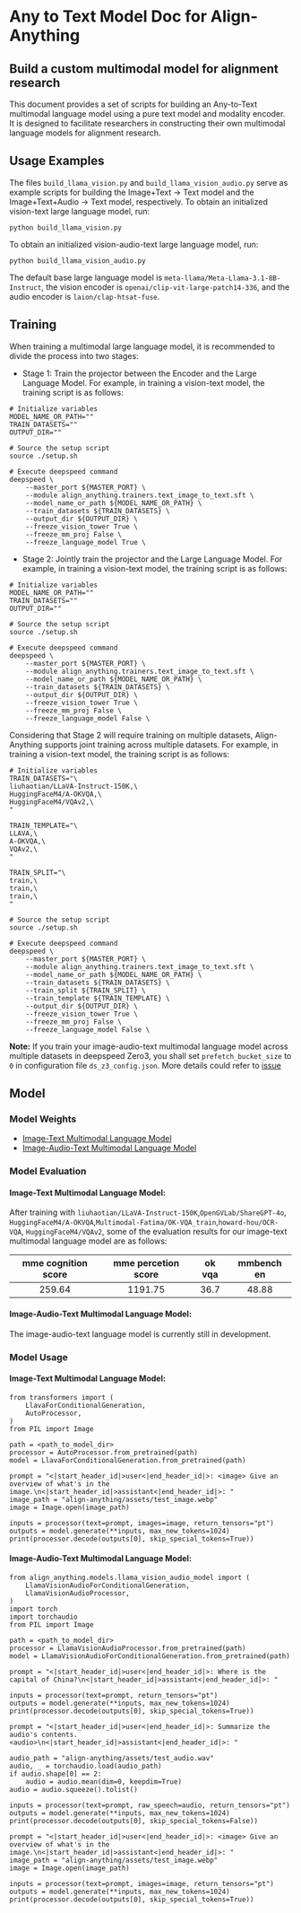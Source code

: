 # Any to Text Model Doc for Align-Anything

## Build a custom multimodal model for alignment research

This document provides a set of scripts for building an Any-to-Text multimodal language model using a pure text model and modality encoder. It is designed to facilitate researchers in constructing their own multimodal language models for alignment research.

## Usage Examples

The files `build_llama_vision.py` and `build_llama_vision_audio.py` serve as example scripts for building the Image+Text -> Text model and the Image+Text+Audio -> Text model, respectively. To obtain an initialized vision-text large language model, run:
```
python build_llama_vision.py
```
To obtain an initialized vision-audio-text large language model, run:
```
python build_llama_vision_audio.py
```
The default base large language model is `meta-llama/Meta-Llama-3.1-8B-Instruct`, the vision encoder is `openai/clip-vit-large-patch14-336`, and the audio encoder is `laion/clap-htsat-fuse`.

## Training

When training a multimodal large language model, it is recommended to divide the process into two stages:

- Stage 1: Train the projector between the Encoder and the Large Language Model. For example, in training a vision-text model, the training script is as follows:
```
# Initialize variables
MODEL_NAME_OR_PATH=""
TRAIN_DATASETS=""
OUTPUT_DIR=""

# Source the setup script
source ./setup.sh

# Execute deepspeed command
deepspeed \
	--master_port ${MASTER_PORT} \
	--module align_anything.trainers.text_image_to_text.sft \
	--model_name_or_path ${MODEL_NAME_OR_PATH} \
	--train_datasets ${TRAIN_DATASETS} \
	--output_dir ${OUTPUT_DIR} \
	--freeze_vision_tower True \
	--freeze_mm_proj False \
	--freeze_language_model True \
```

- Stage 2: Jointly train the projector and the Large Language Model. For example, in training a vision-text model, the training script is as follows:
```
# Initialize variables
MODEL_NAME_OR_PATH=""
TRAIN_DATASETS=""
OUTPUT_DIR=""

# Source the setup script
source ./setup.sh

# Execute deepspeed command
deepspeed \
	--master_port ${MASTER_PORT} \
	--module align_anything.trainers.text_image_to_text.sft \
	--model_name_or_path ${MODEL_NAME_OR_PATH} \
	--train_datasets ${TRAIN_DATASETS} \
	--output_dir ${OUTPUT_DIR} \
	--freeze_vision_tower True \
	--freeze_mm_proj False \
	--freeze_language_model False \
```
Considering that Stage 2 will require training on multiple datasets, Align-Anything supports joint training across multiple datasets. For example, in training a vision-text model, the training script is as follows:
```
# Initialize variables
TRAIN_DATASETS="\
liuhaotian/LLaVA-Instruct-150K,\
HuggingFaceM4/A-OKVQA,\
HuggingFaceM4/VQAv2,\
"

TRAIN_TEMPLATE="\
LLAVA,\
A-OKVQA,\
VQAv2,\
"

TRAIN_SPLIT="\
train,\
train,\
train,\
"

# Source the setup script
source ./setup.sh

# Execute deepspeed command
deepspeed \
	--master_port ${MASTER_PORT} \
	--module align_anything.trainers.text_image_to_text.sft \
	--model_name_or_path ${MODEL_NAME_OR_PATH} \
	--train_datasets ${TRAIN_DATASETS} \
  	--train_split ${TRAIN_SPLIT} \
	--train_template ${TRAIN_TEMPLATE} \
	--output_dir ${OUTPUT_DIR} \
	--freeze_vision_tower True \
	--freeze_mm_proj False \
	--freeze_language_model False \
```

**Note:** If you train your image-audio-text multimodal language model across multiple datasets in deepspeed Zero3, you shall set `prefetch_bucket_size` to `0` in configuration file `ds_z3_config.json`. More details could refer to [issue](https://github.com/microsoft/DeepSpeed/issues/5828)

## Model

### Model Weights

- [Image-Text Multimodal Language Model](https://huggingface.co/PKU-Alignment/llama3.1-8b-instruct-vision)
- [Image-Audio-Text Multimodal Language Model](https://huggingface.co/PKU-Alignment/llama3.1-8b-vision-audio)

### Model Evaluation

#### Image-Text Multimodal Language Model:

After training with `liuhaotian/LLaVA-Instruct-150K`,`OpenGVLab/ShareGPT-4o`,
`HuggingFaceM4/A-OKVQA`,`Multimodal-Fatima/OK-VQA_train`,`howard-hou/OCR-VQA`, `HuggingFaceM4/VQAv2`, some of the evaluation results for our image-text multimodal language model are as follows:

|mme cognition score|mme percetion score|ok vqa|mmbench en|
|:---:|:---:|:---:|:---:|
|259.64|1191.75|36.7|48.88|

#### Image-Audio-Text Multimodal Language Model:

The image-audio-text language model is currently still in development.

### Model Usage

#### Image-Text Multimodal Language Model:
```
from transformers import (
    LlavaForConditionalGeneration,
    AutoProcessor,
)
from PIL import Image

path = <path_to_model_dir>
processor = AutoProcessor.from_pretrained(path)
model = LlavaForConditionalGeneration.from_pretrained(path)

prompt = "<|start_header_id|>user<|end_header_id|>: <image> Give an overview of what's in the image.\n<|start_header_id|>assistant<|end_header_id|>: "
image_path = "align-anything/assets/test_image.webp"
image = Image.open(image_path)

inputs = processor(text=prompt, images=image, return_tensors="pt")
outputs = model.generate(**inputs, max_new_tokens=1024)
print(processor.decode(outputs[0], skip_special_tokens=True))
```

#### Image-Audio-Text Multimodal Language Model:
```
from align_anything.models.llama_vision_audio_model import (
    LlamaVisionAudioForConditionalGeneration,
    LlamaVisionAudioProcessor,
)
import torch
import torchaudio
from PIL import Image

path = <path_to_model_dir>
processor = LlamaVisionAudioProcessor.from_pretrained(path)
model = LlamaVisionAudioForConditionalGeneration.from_pretrained(path)

prompt = "<|start_header_id|>user<|end_header_id|>: Where is the capital of China?\n<|start_header_id|>assistant<|end_header_id|>: "

inputs = processor(text=prompt, return_tensors="pt")
outputs = model.generate(**inputs, max_new_tokens=1024)
print(processor.decode(outputs[0], skip_special_tokens=True))

prompt = "<|start_header_id|>user<|end_header_id|>: Summarize the audio's contents.<audio>\n<|start_header_id|>assistant<|end_header_id|>: "

audio_path = "align-anything/assets/test_audio.wav"
audio, _ = torchaudio.load(audio_path)
if audio.shape[0] == 2:
    audio = audio.mean(dim=0, keepdim=True)
audio = audio.squeeze().tolist()

inputs = processor(text=prompt, raw_speech=audio, return_tensors="pt")
outputs = model.generate(**inputs, max_new_tokens=1024)
print(processor.decode(outputs[0], skip_special_tokens=False))

prompt = "<|start_header_id|>user<|end_header_id|>: <image> Give an overview of what's in the image.\n<|start_header_id|>assistant<|end_header_id|>: "
image_path = "align-anything/assets/test_image.webp"
image = Image.open(image_path)

inputs = processor(text=prompt, images=image, return_tensors="pt")
outputs = model.generate(**inputs, max_new_tokens=1024)
print(processor.decode(outputs[0], skip_special_tokens=True))
```
